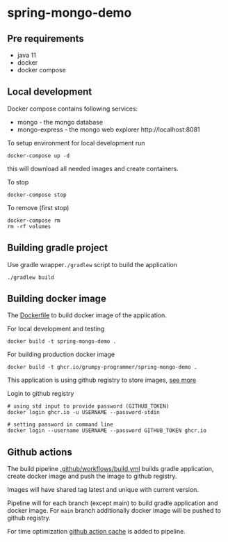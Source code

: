 # spring-mongo-demo

## Pre requirements

* java 11
* docker
* docker compose

## Local development

Docker compose contains following services:

* mongo - the mongo database
* mongo-express - the mongo web explorer http://localhost:8081

To setup environment for local development run

```shell
docker-compose up -d
```

this will download all needed images and create containers.

To stop

```shell
docker-compose stop
```

To remove (first stop)

```shell
docker-compose rm
rm -rf volumes
```

## Building gradle project

Use gradle wrapper`./gradlew` script to build the application

```shell
./gradlew build
```

## Building docker image

The [Dockerfile](Dockerfile) to build docker image of the application.

For local development and testing

```shell
docker build -t spring-mongo-demo .
```

For building production docker image

```shell
docker build -t ghcr.io/grumpy-programmer/spring-mongo-demo .
```

This application is using github registry to store
images, [see more](https://docs.github.com/en/packages/working-with-a-github-packages-registry/working-with-the-container-registry)

Login to github registry

```shell
# using std input to provide password (GITHUB_TOKEN)
docker login ghcr.io -u USERNAME --password-stdin

# setting password in command line
docker login --username USERNAME --password GITHUB_TOKEN ghcr.io
```

## Github actions

The build pipeline [.github/workflows/build.yml](.github/workflows/main.yml) builds gradle application, create docker
image and push the image to github registry.

Images will have shared tag latest and unique with current version.

Pipeline will for each branch (except main) to build gradle application and docker image. For `main` branch additionally
docker image will be pushed to github registry.

For time optimization [github action cache](https://github.com/actions/cache) is added to pipeline.
